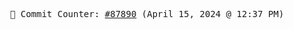 <p align="center">
    <samp>
        📮 Commit Counter: <a href="https://github.com/Javascript-void0/Javascript-void0/commits/main">#87890</a> (April 15, 2024 @ 12:37 PM)
    </samp>
</p>